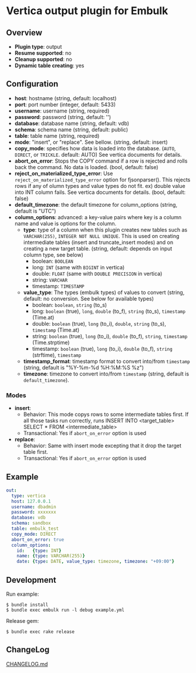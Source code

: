 # Vertica output plugin for Embulk

## Overview

* **Plugin type**: output
* **Resume supported**: no
* **Cleanup supported**: no
* **Dynamic table creating**: yes

## Configuration

- **host**: hostname (string, default: localhost)
- **port**: port number (integer, default: 5433)
- **username**: username (string, required)
- **password**: password (string, default: '')
- **database**: database name (string, default: vdb)
- **schema**:   schema name (string, default: public)
- **table**:    table name (string, required)
- **mode**:     "insert", or "replace". See bellow. (string, default: insert)
- **copy_mode**: specifies how data is loaded into the database. (`AUTO`, `DIRECT`, or `TRICKLE`. default: AUTO) See vertica documents for details.
- **abort_on_error**: Stops the COPY command if a row is rejected and rolls back the command. No data is loaded. (bool, default: false)
- **reject_on_materialized_type_error**: Use `reject_on_materialized_type_error` option for fjsonparser(). This rejects rows if any of olumn types and value types do not fit. ex) double value into INT column fails. See vertica documents for details. (bool, default: false)
- **default_timezone**: the default timezone for column_options (string, default is "UTC")
- **column_options**: advanced: a key-value pairs where key is a column name and value is options for the column.
  - **type**: type of a column when this plugin creates new tables such as `VARCHAR(255)`, `INTEGER NOT NULL UNIQUE`. This is used on creating intermediate tables (insert and truncate_insert modes) and on creating a new target table. (string, default: depends on input column type, see below)
    - boolean:   `BOOLEAN`
    - long:      `INT` (same with `BIGINT` in vertica)
    - double:    `FLOAT` (same with `DOUBLE PRECISION` in vertica)
    - string:    `VARCHAR`
    - timestamp: `TIMESTAMP`
  - **value_type**:  The types (embulk types) of values to convert (string, default: no conversion. See below for available types)
    - boolean:   `boolean`, `string` (to\_s)
    - long:      `boolean` (true), `long`, `double` (to\_f), `string` (to\_s), `timestamp` (Time.at)
    - double:    `boolean` (true), `long` (to\_i), `double`, `string` (to\_s), `timestamp` (Time.at)
    - string:    `boolean` (true), `long` (to\_i), `double` (to\_f), `string`, `timestamp` (Time.strptime)
    - timestamp: `boolean` (true), `long` (to\_i), `double` (to\_f), `string` (strftime), `timestamp`
  - **timestamp_format**: timestamp format to convert into/from `timestamp` (string, default is "%Y-%m-%d %H:%M:%S %z")
  - **timezone**: timezone to convert into/from `timestamp` (string, default is `default_timezone`).

### Modes

* **insert**:
  * Behavior: This mode copys rows to some intermediate tables first. If all those tasks run correctly, runs INSERT INTO <target_table> SELECT * FROM <intermediate_table>
  * Transactional: Yes if `abort_on_error` option is used
* **replace**:
  * Behavior: Same with insert mode excepting that it drop the target table first.
  * Transactional: Yes if `abort_on_error` option is used

## Example

```yaml
out:
  type: vertica 
  host: 127.0.0.1
  username: dbadmin
  password: xxxxxxx
  database: vdb
  schema: sandbox
  table: embulk_test
  copy_mode: DIRECT
  abort_on_error: true
  column_options:
    id:   {type: INT}
    name: {type: VARCHAR(255)}
    date: {type: DATE, value_type: timezone, timezone: "+09:00"}
```

## Development

Run example:

```
$ bundle install
$ bundle exec embulk run -l debug example.yml
```

Release gem:

```
$ bundle exec rake release
```

## ChangeLog

[CHANGELOG.md](CHANGELOG.md)
